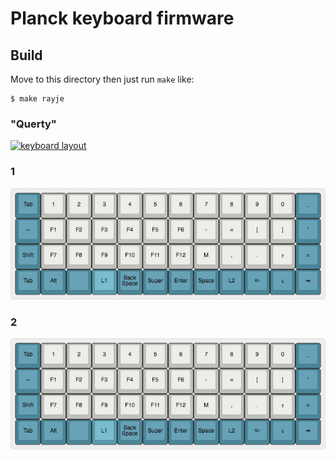 Planck keyboard firmware
========================

## Build
Move to this directory then just run `make` like:

    $ make rayje

### "Querty"

[![keyboard layout](https://github.com/rayje/qmk_firmware/raw/master/keyboards/planck/keymaps/rayje/qwerty.jpg)](https://github.com/rayje/qmk_firmware/raw/master/keyboards/planck/keymaps/rayje/qwerty.jpg)

### 1 

[![keyboard layout](https://github.com/rayje/qmk_firmware/raw/master/keyboards/planck/keymaps/rayje/layer1.jpg)](https://github.com/rayje/qmk_firmware/raw/master/keyboards/planck/keymaps/rayje/layer1.jpg)

### 2

[![keyboard layout](https://github.com/rayje/qmk_firmware/raw/master/keyboards/planck/keymaps/rayje/layer1.jpg)](https://github.com/rayje/qmk_firmware/raw/master/keyboards/planck/keymaps/rayje/layer1.jpg)

